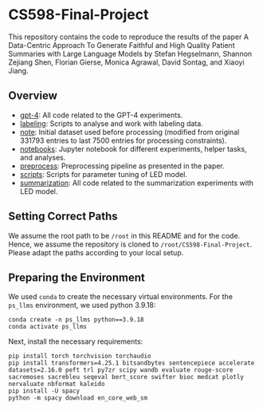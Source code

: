 # CS598-Final-Project

This repository contains the code to reproduce the results of the paper A Data-Centric Approach To Generate Faithful and High Quality Patient Summaries with Large Language Models by Stefan Hegselmann, Shannon Zejiang Shen, Florian Gierse, Monica Agrawal, David Sontag, and Xiaoyi Jiang.

## Overview

* [gpt-4](https://github.com/kavya-kar/CS598-Final-Project/tree/main/gpt-4): All code related to the GPT-4 experiments.
* [labeling](https://github.com/kavya-kar/CS598-Final-Project/tree/main/labeling): Scripts to analyse and work with labeling data.
* [note](https://github.com/kavya-kar/CS598-Final-Project/tree/main/note): Initial dataset used before processing (modified from original 331793 entries to last 7500 entries for processing constraints).
* [notebooks](https://github.com/kavya-kar/CS598-Final-Project/tree/main/notebooks): Jupyter notebook for different experiments, helper tasks, and analyses.
* [preprocess](https://github.com/kavya-kar/CS598-Final-Project/tree/main/preprocess): Preprocessing pipeline as presented in the paper.
* [scripts](https://github.com/kavya-kar/CS598-Final-Project/tree/main/scripts): Scripts for parameter tuning of LED model.
* [summarization](https://github.com/kavya-kar/CS598-Final-Project/tree/main/summarization): All code related to the summarization experiments with LED model.

## Setting Correct Paths

We assume the root path to be `/root` in this README and for the code. Hence, we assume the repository is cloned to `/root/CS598-Final-Project`. Please adapt the paths according to your local setup.

## Preparing the Environment

We used `conda` to create the necessary virtual environments. For the `ps_llms` environment, we used python 3.9.18:

```
conda create -n ps_llms python==3.9.18
conda activate ps_llms
```

Next, install the necessary requirements:

```
pip install torch torchvision torchaudio
pip install transformers=4.25.1 bitsandbytes sentencepiece accelerate datasets=2.16.0 peft trl py7zr scipy wandb evaluate rouge-score sacremoses sacrebleu seqeval bert_score swifter bioc medcat plotly nervaluate nbformat kaleido
pip install -U spacy
python -m spacy download en_core_web_sm
```